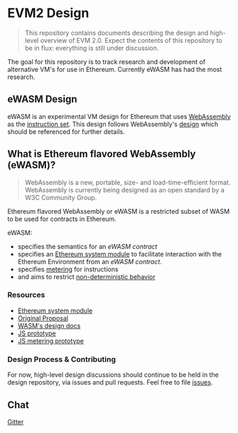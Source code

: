 # EVM2 Design
> This repository contains documents describing the design and high-level overview of EVM 2.0. Expect the contents of this repository to be in flux: everything is still under discussion.

The goal for this repository is to track research and development of alternative VM's for use in Ethereum. Currently eWASM has had the most research.

## eWASM Design

eWASM is an experimental VM design for Ethereum that uses [WebAssembly](https://github.com/WebAssembly/design) as the [instruction set](https://en.wikipedia.org/wiki/Instruction_set). This design follows WebAssembly's [design](https://github.com/WebAssembly/design) which should be referenced for further details.

## What is Ethereum flavored WebAssembly (eWASM)?

> WebAssembly is a new, portable, size- and load-time-efficient format. WebAssembly is currently being designed as an open standard by a W3C Community Group.

Ethereum flavored WebAssembly or eWASM is a restricted subset of WASM to be used for contracts in Ethereum.

eWASM:
* specifies the semantics for an *eWASM contract*
* specifies an [Ethereum system module](https://github.com/ethereum/evm2.0-design/blob/master/eth_interface.md) to facilitate interaction with the Ethereum Environment from an *eWASM contract*.
* specifies [metering](https://github.com/ethereum/evm2.0-design/blob/master/metering.md) for instructions
* and aims to restrict [non-deterministic behavior](https://github.com/WebAssembly/design/blob/master/Nondeterminism.md)

### Resources

* [Ethereum system module](./eth_interface.md)
* [Original Proposal](https://github.com/ethereum/EIPs/issues/48)
* [WASM's design docs](https://github.com/WebAssembly/design)
* [JS prototype](https://github.com/ethereumjs/ewasm-kernel)
* [JS metering prototype](https://github.com/wanderer/wasm-metering)

### Design Process & Contributing
For now, high-level design discussions should continue to be held in the design repository, via issues and pull requests. Feel free to file [issues](https://github.com/ethereum/ewasm-design/issues).

## Chat
[Gitter](https://gitter.im/ethereum/ewasm-design)
